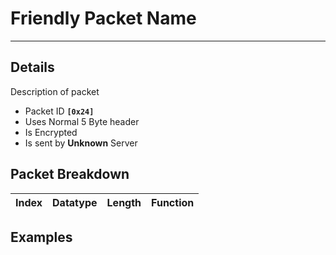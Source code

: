 # Friendly Packet Name #

---


## Details ##

Description of packet
  * Packet ID **`[0x24]`**
  * Uses Normal 5 Byte header
  * Is Encrypted
  * Is sent by **Unknown** Server

## Packet Breakdown ##
| Index | Datatype | Length | Function |
|:------|:---------|:-------|:---------|

## Examples ##